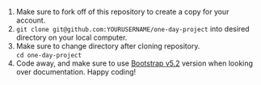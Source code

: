 1. Make sure to fork off of this repository to create a copy for your account.
2. `git clone git@github.com:YOURUSERNAME/one-day-project` into desired directory on your local computer.
3. Make sure to change directory after cloning repository.<br>
    `cd one-day-project`
4. Code away, and make sure to use [Bootstrap v5.2](https://getbootstrap.com/docs/5.2/getting-started/introduction/) version when looking over documentation. Happy coding!